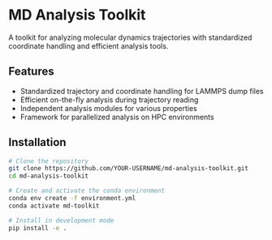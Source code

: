 # MD Analysis Toolkit

A toolkit for analyzing molecular dynamics trajectories with standardized coordinate handling and efficient analysis tools.

## Features

- Standardized trajectory and coordinate handling for LAMMPS dump files
- Efficient on-the-fly analysis during trajectory reading
- Independent analysis modules for various properties
- Framework for parallelized analysis on HPC environments

## Installation

```bash
# Clone the repository
git clone https://github.com/YOUR-USERNAME/md-analysis-toolkit.git
cd md-analysis-toolkit

# Create and activate the conda environment
conda env create -f environment.yml
conda activate md-toolkit

# Install in development mode
pip install -e .
